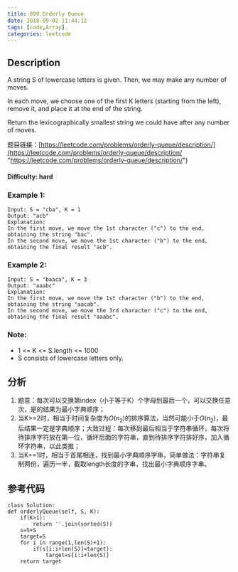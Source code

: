 ```yaml
---
title: 899.Orderly Queue
date: 2018-09-02 11:44:12
tags: [code,Array]
categories: leetcode
---
```

## Description

A string S of lowercase letters is given.  Then, we may make any number of moves.

In each move, we choose one of the first K letters (starting from the left), remove it, and place it at the end of the string.

Return the lexicographically smallest string we could have after any number of moves.

题目链接：[https://leetcode.com/problems/orderly-queue/description/](https://leetcode.com/problems/orderly-queue/description/ "https://leetcode.com/problems/orderly-queue/description/")

#### Difficulty: hard

<!-- more -->

### Example 1:

	Input: S = "cba", K = 1
	Output: "acb"
	Explanation: 
	In the first move, we move the 1st character ("c") to the end, obtaining the string "bac".
	In the second move, we move the 1st character ("b") to the end, obtaining the final result "acb".

### Example 2:

	Input: S = "baaca", K = 3
	Output: "aaabc"
	Explanation: 
	In the first move, we move the 1st character ("b") to the end, obtaining the string "aacab".
	In the second move, we move the 3rd character ("c") to the end, obtaining the final result "aaabc".


### Note:

- 1 <= K <= S.length <= 1000
- S consists of lowercase letters only.

## 分析

1. 题意：每次可以交换第index（小于等于K）个字母到最后一个，可以交换任意次，是的结果为最小字典顺序；
2. 当K>=2时，相当于时间复杂度为$O(n_2)$的排序算法，当然可能小于$O(n_2)$，最后结果一定是字典顺序；大致过程：每次移到最后相当于字符串循环，每次将待排序字符放在第一位，循环后面的字符串，直到待排序字符排好序，加入循环字符串，以此类推；
3. 当K==1时，相当于首尾相连，找到最小字典顺序字串，简单做法：字符串复制两份，遍历一半，截取length长度的字串，找出最小字典顺序字串。

## 参考代码

	class Solution:
    def orderlyQueue(self, S, K):
        if(K>1):
            return ''.join(sorted(S))
        s=S+S
        target=S
        for i in range(1,len(S)+1):
            if(s[i:i+len(S)]<target):
                target=s[i:i+len(S)]
        return target
